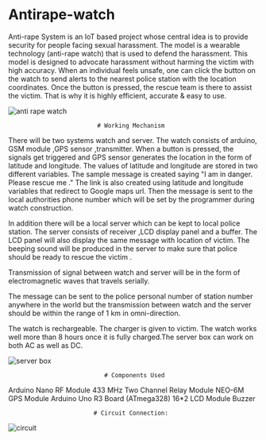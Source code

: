 # Antirape-watch 

Anti-rape System is an IoT based project whose central idea is to provide security for people facing sexual harassment. The model is a wearable technology (anti-rape watch) that is used to defend the harassment.  This model is designed to advocate harassment without harming the victim with high accuracy. When an individual feels unsafe, one can click the button on the watch to send alerts to the nearest police station with the location coordinates. Once the button is pressed, the rescue team is there to assist the victim. That is why it is highly efficient, accurate & easy to use. 

![anti rape watch](https://user-images.githubusercontent.com/85400895/134727278-11fad52f-76ee-4e46-a96e-dd816b0242d4.png)

                             # Working Mechanism 

There will be two systems watch and server. The watch consists of arduino, GSM module ,GPS sensor ,transmitter. When a button is pressed, the signals get triggered and GPS sensor generates the location in the form of latitude and longitude. The values of latitude and longitude are stored in two different variables. The sample message is created saying "I am in danger. Please rescue me ." The link is also created using latitude and longitude variables that redirect to Google maps url. Then the message is sent to the local authorities phone number which will be set by the programmer during watch construction.

In addition there will be a local server which can be kept to local police station. The server consists of receiver ,LCD display panel and a buffer. The LCD panel will also display the same message with location of victim. The beeping sound will be produced in the server to make sure that police should be ready to rescue the victim .

Transmission of signal between watch and server will be in the form of electromagnetic waves that travels serially.

The message can be sent to the police personal number of station number anywhere in the world but the transmission between watch and the server should be within the range of 1 km in omni-direction.

The watch is rechargeable. The charger is given to victim. The watch works well more than 8 hours once it is fully charged.The server box can work on both AC as well as DC.

![server box](https://user-images.githubusercontent.com/85400895/134727566-8a235942-b1bf-48c2-8d00-49f87c57feaa.png)

                               # Components Used 

Arduino Nano 
RF Module 433 MHz 
Two Channel Relay Module 
NEO-6M GPS Module
Arduino Uno R3 Board (ATmega328)
16*2 LCD Module
Buzzer 

                            # Circuit Connection: 

![circuit](https://user-images.githubusercontent.com/85400895/134727950-6b2f16d5-ee89-434b-9f5d-717630eefe9f.png)

                         


